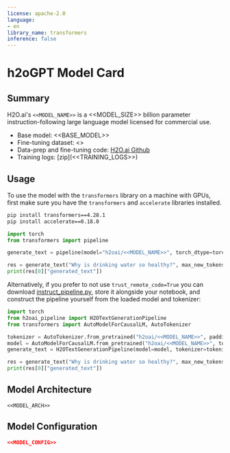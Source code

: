 ```yaml
---
license: apache-2.0
language:
- en
library_name: transformers
inference: false
---
```

# h2oGPT Model Card
## Summary

H2O.ai's `<<MODEL_NAME>>` is a <<MODEL_SIZE>> billion parameter instruction-following large language model licensed for commercial use.

- Base model: <<BASE_MODEL>>
- Fine-tuning dataset: <<DATASET>>
- Data-prep and fine-tuning code: [H2O.ai Github](https://github.com/h2oai/h2ogpt)
- Training logs: [zip](<<TRAINING_LOGS>>)

## Usage

To use the model with the `transformers` library on a machine with GPUs, first make sure you have the `transformers` and `accelerate` libraries installed.

```bash
pip install transformers==4.28.1
pip install accelerate==0.18.0
```

```python
import torch
from transformers import pipeline

generate_text = pipeline(model="h2oai/<<MODEL_NAME>>", torch_dtype=torch.bfloat16, trust_remote_code=True, device_map="auto")

res = generate_text("Why is drinking water so healthy?", max_new_tokens=100)
print(res[0]["generated_text"])
```

Alternatively, if you prefer to not use `trust_remote_code=True` you can download [instruct_pipeline.py](https://huggingface.co/h2oai/<<MODEL_NAME>>/blob/main/h2oai_pipeline.py),
store it alongside your notebook, and construct the pipeline yourself from the loaded model and tokenizer:

```python
import torch
from h2oai_pipeline import H2OTextGenerationPipeline
from transformers import AutoModelForCausalLM, AutoTokenizer

tokenizer = AutoTokenizer.from_pretrained("h2oai/<<MODEL_NAME>>", padding_side="left")
model = AutoModelForCausalLM.from_pretrained("h2oai/<<MODEL_NAME>>", torch_dtype=torch.bfloat16, device_map="auto")
generate_text = H2OTextGenerationPipeline(model=model, tokenizer=tokenizer)

res = generate_text("Why is drinking water so healthy?", max_new_tokens=100)
print(res[0]["generated_text"])
```

## Model Architecture

```
<<MODEL_ARCH>>
```

## Model Configuration

```json
<<MODEL_CONFIG>>
```
